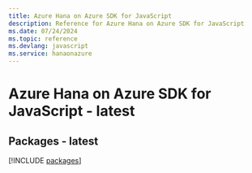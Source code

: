 ```yaml
---
title: Azure Hana on Azure SDK for JavaScript
description: Reference for Azure Hana on Azure SDK for JavaScript
ms.date: 07/24/2024
ms.topic: reference
ms.devlang: javascript
ms.service: hanaonazure
---
```

# Azure Hana on Azure SDK for JavaScript - latest
## Packages - latest
[!INCLUDE [packages](hana-on-azure-index.md)]